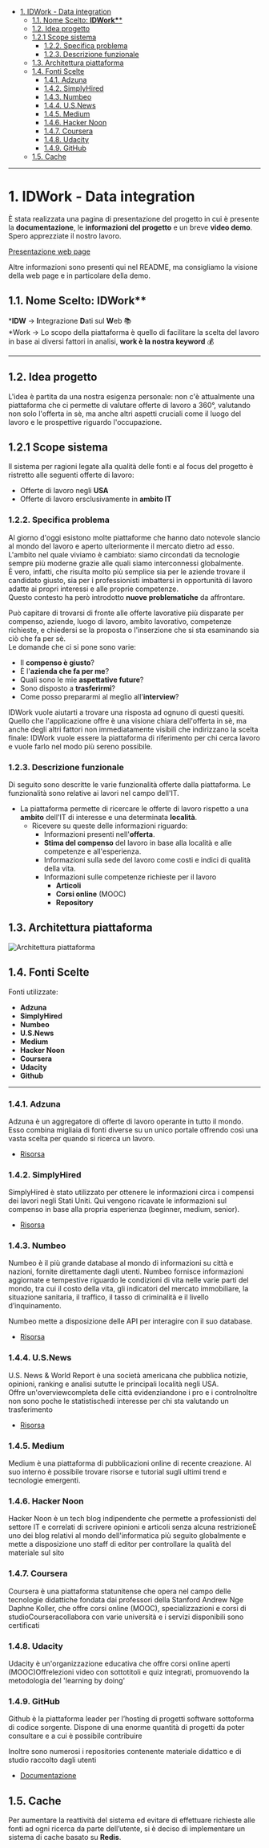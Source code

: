- [1. IDWork - Data integration](#1-idwork---data-integration)
  - [1.1. Nome Scelto: **IDWork\****](#11-nome-scelto-idwork)
  - [1.2. Idea progetto](#12-idea-progetto)
  - [1.2.1 Scope sistema](#121-scope-sistema)
    - [1.2.2. Specifica problema](#122-specifica-problema)
    - [1.2.3. Descrizione funzionale](#123-descrizione-funzionale)
  - [1.3. Architettura piattaforma](#13-architettura-piattaforma)
  - [1.4. Fonti Scelte](#14-fonti-scelte)
    - [1.4.1. Adzuna](#141-adzuna)
    - [1.4.2. SimplyHired](#142-simplyhired)
    - [1.4.3. Numbeo](#143-numbeo)
    - [1.4.4. U.S.News](#144-usnews)
    - [1.4.5. Medium](#145-medium)
    - [1.4.6. Hacker Noon](#146-hacker-noon)
    - [1.4.7. Coursera](#147-coursera)
    - [1.4.8. Udacity](#148-udacity)
    - [1.4.9. GitHub](#149-github)
  - [1.5. Cache](#15-cache)

___
# 1. IDWork - Data integration	

È stata realizzata una pagina di presentazione del progetto in cui è presente la **documentazione**, le **informazioni del progetto** e un breve **video demo**.\
Spero apprezziate il nostro lavoro.

[Presentazione web page](https://flavio-96.github.io/IDWork-Data-Integration-Project/)

Altre informazioni sono presenti qui nel README, ma consigliamo la visione della web page e in particolare della demo.

## 1.1. Nome Scelto: **IDWork\****

\***IDW** &rarr; **I**ntegrazione **D**ati sul **W**eb :books:\
\*Work &rarr; Lo scopo della piattaforma è quello di facilitare la scelta del lavoro in base ai diversi fattori in analisi, **work è la nostra keyword** :moneybag:

___

## 1.2. Idea progetto

L'idea è partita da una nostra esigenza personale: non c'è attualmente una piattaforma che ci permette di valutare offerte di lavoro a 360°, valutando non solo l'offerta in sè, ma anche altri aspetti cruciali come il luogo del lavoro e le prospettive riguardo l'occupazione.

## 1.2.1 Scope sistema

Il sistema per ragioni legate alla qualità delle fonti e al focus del progetto è ristretto alle seguenti offerte di lavoro:

- Offerte di lavoro negli **USA**
- Offerte di lavoro ersclusivamente in **ambito IT**

### 1.2.2. Specifica problema

Al giorno d'oggi esistono molte piattaforme che hanno dato notevole slancio al mondo del lavoro e aperto ulteriormente il mercato dietro ad esso.\
L'ambito nel quale viviamo è cambiato: siamo circondati da tecnologie sempre più moderne grazie alle quali siamo interconnessi globalmente.\
È vero, infatti, che risulta molto più semplice sia per le aziende trovare  il candidato giusto, sia per i professionisti imbattersi in opportunità di lavoro adatte ai propri interessi e alle proprie competenze.\
Questo contesto ha però introdotto **nuove problematiche** da affrontare.

Può capitare di trovarsi di fronte alle offerte lavorative più disparate per compenso, aziende, luogo di lavoro, ambito lavorativo, competenze richieste, e chiedersi se la proposta o l'inserzione che si sta esaminando sia ciò che fa per sè.\
Le domande che ci si pone sono varie: 
- Il **compenso è giusto**?
- È l'**azienda che fa per me**?
- Quali sono le mie **aspettative future**?
- Sono disposto a **trasferirmi**?
- Come posso prepararmi al meglio all'**interview**?

IDWork vuole aiutarti a trovare una risposta ad ognuno di questi quesiti.\
Quello che l'applicazione offre è una visione chiara dell'offerta in sè, ma anche degli altri fattori non immediatamente visibili che indirizzano la scelta finale: IDWork vuole essere la piattaforma di riferimento per chi cerca lavoro e vuole farlo nel modo più sereno possibile.

### 1.2.3. Descrizione funzionale

Di seguito sono descritte le varie funzionalità offerte dalla piattaforma.
Le funzionalità sono relative ai lavori nel campo dell'IT.

- La piattaforma permette di ricercare le offerte di lavoro rispetto a una **ambito** dell'IT di interesse e una determinata **località**.
  - Ricevere su queste delle informazioni riguardo:
    - Informazioni presenti nell'**offerta**.
    - **Stima del compenso** del lavoro in base alla località e alle competenze e all'esperienza.
    - Informazioni sulla sede del lavoro come costi e indici di qualità della vita.
    - Informazioni sulle competenze richieste per il lavoro
      - **Articoli**
      - **Corsi online** (MOOC)
      - **Repository**
      
## 1.3. Architettura piattaforma

![Architettura piattaforma](/images/architecture.jpg)  

## 1.4. Fonti Scelte

Fonti utilizzate:

- **Adzuna**
- **SimplyHired**
- **Numbeo**
- **U.S.News**
- **Medium**
- **Hacker Noon**
- **Coursera**
- **Udacity**
- **Github**
___

### 1.4.1. Adzuna

Adzuna è un aggregatore di offerte di lavoro operante in tutto il mondo. Esso combina migliaia di fonti diverse su un unico portale offrendo così una vasta scelta per quando si ricerca un lavoro.​

- [Risorsa](https://developer.adzuna.com/overview)

### 1.4.2. SimplyHired

SimplyHired è stato utilizzato per ottenere le informazioni circa i compensi dei lavori negli Stati Uniti.
Qui vengono ricavate le informazioni sul compenso in base alla propria esperienza (beginner, medium, senior).

- [Risorsa](https://www.simplyhired.com/salaries)

### 1.4.3. Numbeo

Numbeo è il più grande database al mondo di informazioni su città e nazioni, fornite direttamente dagli utenti. Numbeo fornisce informazioni aggiornate e tempestive riguardo le condizioni di vita nelle varie parti del mondo, tra cui il costo della vita, gli indicatori del mercato immobiliare, la situazione sanitaria, il traffico, il tasso di criminalità e il livello d’inquinamento. 

Numbeo mette a disposizione delle API per interagire con il suo database. 

- [Risorsa](https://www.numbeo.com/common/api.jsp)

### 1.4.4. U.S.News

U.S. News & World Report è una società americana che pubblica notizie, opinioni, ranking e analisi sututte le principali località negli USA.\
Offre un'overviewcompleta delle città evidenziandone i pro e i controInoltre non sono poche le statistischedi interesse per chi sta valutando un trasferimento

- [Risorsa](https://realestate.usnews.com/places/rankings/best-places-to-live)

### 1.4.5. Medium
Medium è una piattaforma di pubblicazioni online di recente creazione. Al suo interno è possibile trovare risorse e tutorial sugli ultimi trend e tecnologie emergenti.​

### 1.4.6. Hacker Noon
Hacker Noon è un tech blog indipendente che permette a professionisti del settore IT e correlati di scrivere opinioni e articoli senza alcuna restrizioneÈ uno dei blog relativi al mondo dell'informatica più seguito globalmente e mette a disposizione uno staff di editor per controllare la qualità del materiale sul sito

### 1.4.7. Coursera
Coursera è una piattaforma statunitense che opera nel campo delle tecnologie didattiche fondata dai professori della Stanford Andrew Nge Daphne Koller, che offre corsi online (MOOC), specializzazioni e corsi di studioCourseracollabora con varie università e i servizi disponibili sono certificati

### 1.4.8. Udacity
Udacity è un'organizzazione educativa che offre corsi online aperti (MOOC)Offrelezioni video con sottotitoli e quiz integrati, promuovendo la metodologia del 'learning by doing'

### 1.4.9. GitHub
Github  è la piattaforma leader per l’hosting di progetti software sottoforma di codice sorgente. Dispone di una enorme quantità di progetti da poter consultare e a cui è possibile contribuire ​

Inoltre sono numerosi i repositories contenente materiale didattico e di studio raccolto dagli utenti

- [Documentazione](https://developer.github.com/v3/)

## 1.5. Cache
Per aumentare la reattività del sistema ed evitare di effettuare richieste alle fonti ad ogni ricerca da parte dell’utente, si è deciso di implementare un sistema di cache basato su **Redis**.

